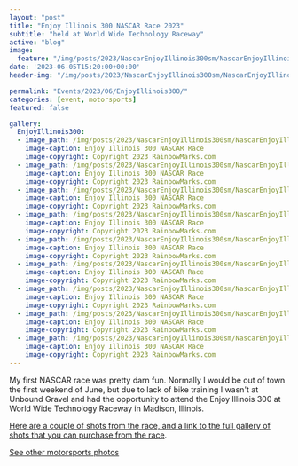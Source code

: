 ```yaml
---
layout: "post"
title: "Enjoy Illinois 300 NASCAR Race 2023"
subtitle: "held at World Wide Technology Raceway"
active: "blog"
image:
  feature: "/img/posts/2023/NascarEnjoyIllinois300sm/NascarEnjoyIllinois300-1.jpg"
date: '2023-06-05T15:20:00+00:00'
header-img: "/img/posts/2023/NascarEnjoyIllinois300sm/NascarEnjoyIllinois300-1.jpg"

permalink: "Events/2023/06/EnjoyIllinois300/"
categories: [event, motorsports]
featured: false

gallery:
  EnjoyIllinois300:
  - image_path: /img/posts/2023/NascarEnjoyIllinois300sm/NascarEnjoyIllinois300-1.jpg
    image-caption: Enjoy Illinois 300 NASCAR Race
    image-copyright: Copyright 2023 RainbowMarks.com
  - image_path: /img/posts/2023/NascarEnjoyIllinois300sm/NascarEnjoyIllinois300-2.jpg
    image-caption: Enjoy Illinois 300 NASCAR Race
    image-copyright: Copyright 2023 RainbowMarks.com
  - image_path: /img/posts/2023/NascarEnjoyIllinois300sm/NascarEnjoyIllinois300-3.jpg
    image-caption: Enjoy Illinois 300 NASCAR Race
    image-copyright: Copyright 2023 RainbowMarks.com
  - image_path: /img/posts/2023/NascarEnjoyIllinois300sm/NascarEnjoyIllinois300-4.jpg
    image-caption: Enjoy Illinois 300 NASCAR Race
    image-copyright: Copyright 2023 RainbowMarks.com
  - image_path: /img/posts/2023/NascarEnjoyIllinois300sm/NascarEnjoyIllinois300-5.jpg
    image-caption: Enjoy Illinois 300 NASCAR Race
    image-copyright: Copyright 2023 RainbowMarks.com
  - image_path: /img/posts/2023/NascarEnjoyIllinois300sm/NascarEnjoyIllinois300-6.jpg
    image-caption: Enjoy Illinois 300 NASCAR Race
    image-copyright: Copyright 2023 RainbowMarks.com
  - image_path: /img/posts/2023/NascarEnjoyIllinois300sm/NascarEnjoyIllinois300-7.jpg
    image-caption: Enjoy Illinois 300 NASCAR Race
    image-copyright: Copyright 2023 RainbowMarks.com
  - image_path: /img/posts/2023/NascarEnjoyIllinois300sm/NascarEnjoyIllinois300-8.jpg
    image-caption: Enjoy Illinois 300 NASCAR Race
    image-copyright: Copyright 2023 RainbowMarks.com
  - image_path: /img/posts/2023/NascarEnjoyIllinois300sm/NascarEnjoyIllinois300-9.jpg
    image-caption: Enjoy Illinois 300 NASCAR Race
    image-copyright: Copyright 2023 RainbowMarks.com
---
```


My first NASCAR race was pretty darn fun. Normally I would be out of town the first weekend of June, but due to lack of bike training I wasn't at Unbound Gravel and had the opportunity to attend the Enjoy Illinois 300 at World Wide Technology Raceway in Madison, Illinois. 

[Here are a couple of shots from the race, and a link to the full gallery of shots that you can purchase from the race](https://photos.rainbowmarks.com/2023/Motorsports/Enjoy-Illinois-300/).

[See other motorsports photos](https://photos.rainbowmarks.com/search#q=cars)

